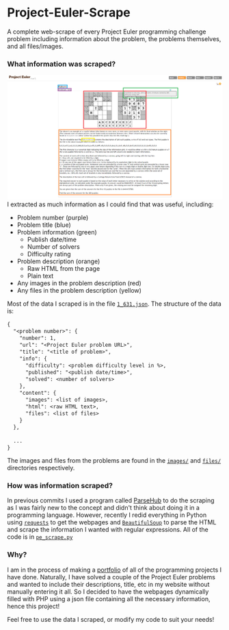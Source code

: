 # Project-Euler-Scrape
A complete web-scrape of every Project Euler programming challenge problem including information about the problem, the problems themselves, and all files/images.

### What information was scraped?
![Example of scraped information](https://github.com/zachstence/Project-Euler-Scrape/raw/master/example.png)
I extracted as much information as I could find that was useful, including:
* Problem number (purple)
* Problem title (blue)
* Problem information (green)
  * Publish date/time
  * Number of solvers
  * Difficulty rating
* Problem description (orange)
  * Raw HTML from the page
  * Plain text
* Any images in the problem description (red)
* Any files in the problem description (yellow)

Most of the data I scraped is in the file [`1_631.json`](https://github.com/zachstence/Project-Euler-Scrape/raw/master/1_631.json). The structure of the data is:
```
{
  "<problem number>": {
    "number": 1,
    "url": "<Project Euler problem URL>",
    "title": "<title of problem>",
    "info": {
      "difficulty": <problem difficulty level in %>,
      "published": "<publish date/time>",
      "solved": <number of solvers>
    },
    "content": {
      "images": <list of images>,
      "html": <raw HTML text>,
      "files": <list of files>
    }
  },

  ...
}
```
The images and files from the problems are found in the [`images/`](https://github.com/zachstence/Project-Euler-Scrape/blob/master/images/) and [`files/`](https://github.com/zachstence/Project-Euler-Scrape/blob/master/files/) directories respectively.

### How was information scraped?
In previous commits I used a program called [ParseHub]() to do the scraping as I was fairly new to the concept and didn't think about doing it in a programming language. However, recently I redid everything in Python using [`requests`](http://docs.python-requests.org/en/master/) to get the webpages and [`BeautifulSoup`](https://www.crummy.com/software/BeautifulSoup/) to parse the HTML and scrape the information I wanted with regular expressions. All of the code is in [`pe_scrape.py`](https://github.com/zachstence/Project-Euler-Scrape/blob/master/pe_scrape.py)

### Why?
I am in the process of making a [portfolio](https://cs.txstate.edu/~zms22/portfolio/) of all of the programming projects I have done. Naturally, I have solved a couple of the Project Euler problems and wanted to include their descriptions, title, etc in my website without manually entering it all. So I decided to have the webpages dynamically filled with PHP using a json file containing all the necessary information, hence this project!

Feel free to use the data I scraped, or modify my code to suit your needs!